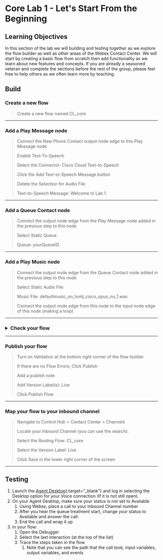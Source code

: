 # Core Lab 1 - Let's Start From the Beginning

## Learning Objectives

In this section of the lab we will building and testing together as we explore the flow builder as well as other areas of the Webex Contact Center. We will start by creating a basic flow from scratch then add functionality as we learn about new features and concepts.  If you are already a seasoned veteran and complete the sections before the rest of the group, please feel free to help others as we often learn more by teaching.

## Build

### Create a new flow
> Create a new flow named <copy>CL<w class="POD"></w>_core</copy>

---

### Add a Play Message node
> Connect the New Phone Contact output node edge to this Play Message node
>
> Enable Text-To-Speech
>
> Select the Connector: Cisco Cloud Text-to-Speech
>
> Click the Add Text-to-Speech Message button
>
> Delete the Selection for Audio File
>
> Text-to-Speech Message: <copy>Welcome to Lab 1.</copy>
>
---

### Add a Queue Contact node
>  Connect the output node edge from the Play Message node added in the previous step to this node
> 
> Select Static Queue
>
> Queue: <copy><w class="Queue">yourQueueID</w></copy>
>

---

### Add a Play Music node
> Connect the output node edge from the Queue Contact node added in the previous step to this node
>
> Select Static Audio File
>
> Music File: <copy>defaultmusic_on_hold_cisco_opus_no_1.wav</copy>
>
> Connect the output node edge from this node to the input node edge of this node (making  a loop)
>

---

### <details><summary>Check your flow</summary>![](./assets/core1Flow.png)</details>

---

### Publish your flow
> Turn on Validation at the bottom right corner of the flow builder
>
> If there are no Flow Errors, Click Publish
>
> Add a publish note
>
> Add Version Label(s): Live 
>
> Click Publish Flow

---

### Map your flow to your inbound channel
> Navigate to Control Hub > Contact Center > Channels
>
> Locate your Inbound Channel (you can use the search): <copy><w class="EP"></w></copy>
>
> Select the Routing Flow: <copy>CL<w class="POD"></w>_core</copy>
>
> Select the Version Label: Live
>
> Click Save in the lower right corner of the screen

---

## Testing
1. Launch the [Agent Desktop](https://desktop.wxcc-us1.cisco.com/){:target="_blank"} and log in selecting the Desktop option for your Voice connection (If it is not still open).
2. On your Agent Desktop, make sure your status is not set to Available
      1. Using Webex, place a call to your Inbound Channel number <copy><w class="DN"></w></copy>
      2. After you hear the queue treatment start, change your status to Available and answer the call. 
      3. End the call and wrap it up
3. In your flow:
      1. Open the Debugger
      2. Select the last interaction (at the top of the list)
      3. Trace the steps taken in the flow
         1. Note that you can see the path that the call took, input variables, output variables, and events
